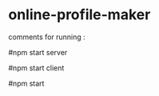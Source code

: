 # online-profile-maker

  comments for running :
  
  #npm start server

   #npm start client

   #npm start
